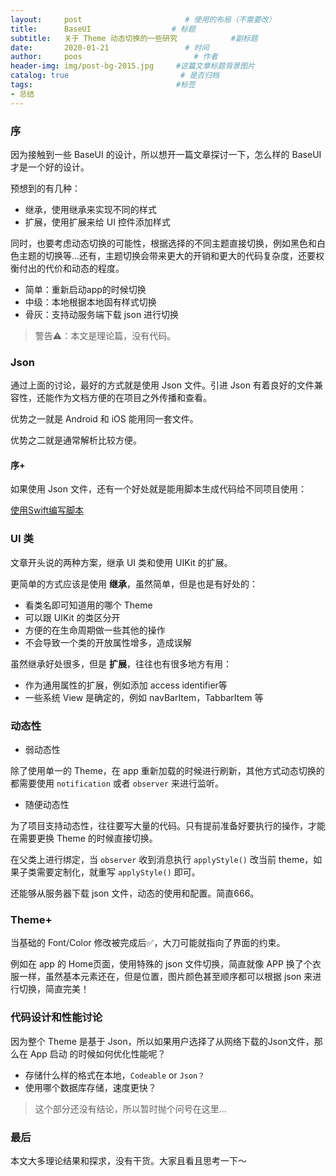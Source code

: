 ```yaml
---
layout:     post                       # 使用的布局（不需要改）
title:      BaseUI                  # 标题
subtitle:   关于 Theme 动态切换的一些研究            #副标题
date:       2020-01-21                 # 时间
author:     poos                         # 作者
header-img: img/post-bg-2015.jpg     #这篇文章标题背景图片
catalog: true                         # 是否归档
tags:                                #标签
- 总结
---
```


### 序

因为接触到一些 BaseUI 的设计，所以想开一篇文章探讨一下，怎么样的 BaseUI 才是一个好的设计。

预想到的有几种：

- 继承，使用继承来实现不同的样式
- 扩展，使用扩展来给 UI 控件添加样式

同时，也要考虑动态切换的可能性，根据选择的不同主题直接切换，例如黑色和白色主题的切换等...还有，主题切换会带来更大的开销和更大的代码复杂度，还要权衡付出的代价和动态的程度。

- 简单：重新启动app的时候切换
- 中级：本地根据本地固有样式切换
- 骨灰：支持动服务端下载 json 进行切换

> 警告⚠️：本文是理论篇，没有代码。

### Json

通过上面的讨论，最好的方式就是使用 Json 文件。引进 Json 有着良好的文件兼容性，还能作为文档方便的在项目之外传播和查看。

优势之一就是 Android 和 iOS 能用同一套文件。

优势之二就是通常解析比较方便。

#### 序+

如果使用 Json 文件，还有一个好处就是能用脚本生成代码给不同项目使用：

[使用Swift编写脚本](https://poos.github.io/2021/02/03/SwfitScript/)

### UI 类

文章开头说的两种方案，继承 UI 类和使用 UIKit 的扩展。

更简单的方式应该是使用 **继承**，虽然简单，但是也是有好处的：

- 看类名即可知道用的哪个 Theme
- 可以跟 UIKit 的类区分开
- 方便的在生命周期做一些其他的操作
- 不会导致一个类的开放属性增多，造成误解

虽然继承好处很多，但是 **扩展**，往往也有很多地方有用：

- 作为通用属性的扩展，例如添加 access identifier等
- 一些系统 View 是确定的，例如 navBarItem，TabbarItem 等


### 动态性

- 弱动态性

除了使用单一的 Theme，在 app 重新加载的时候进行刷新，其他方式动态切换的都需要使用 `notification` 或者 `observer` 来进行监听。


- 随便动态性

为了项目支持动态性，往往要写大量的代码。只有提前准备好要执行的操作，才能在需要更换 Theme 的时候直接切换。

在父类上进行绑定，当 `observer` 收到消息执行 `applyStyle()` 改当前 theme，如果子类需要定制化，就重写 `applyStyle()` 即可。

还能够从服务器下载 json 文件，动态的使用和配置。简直666。


### Theme+

当基础的 Font/Color 修改被完成后✅，大刀可能就指向了界面的约束。

例如在 app 的 Home页面，使用特殊的 json 文件切换，简直就像 APP 换了个衣服一样，虽然基本元素还在，但是位置，图片颜色甚至顺序都可以根据 json 来进行切换，简直完美！


### 代码设计和性能讨论

因为整个 Theme 是基于 Json，所以如果用户选择了从网络下载的Json文件，那么在 App 启动 的时候如何优化性能呢？

- 存储什么样的格式在本地，`Codeable` or `Json？`
- 使用哪个数据库存储，速度更快？

> 这个部分还没有结论，所以暂时抛个问号在这里...

### 最后

本文大多理论结果和探求，没有干货。大家且看且思考一下～

